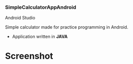 ### SimpleCalculatorAppAndroid
Android Studio

Simple calculator made for practice programming in Android. 
* Application written in **JAVA**

# Screenshot


